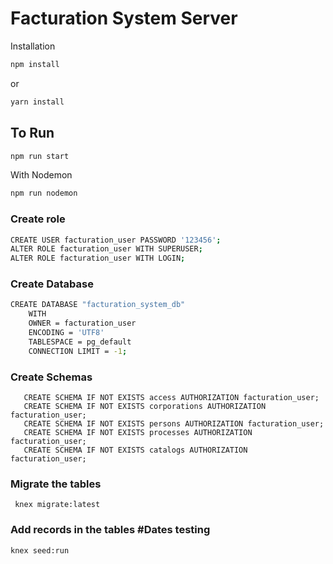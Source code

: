 # Facturation System Server

Installation
```bash
npm install
```
or
```bash
yarn install
```
## To Run
```bash
npm run start
```
With Nodemon
```bash
npm run nodemon
```
### Create role
```bash
CREATE USER facturation_user PASSWORD '123456';
ALTER ROLE facturation_user WITH SUPERUSER;
ALTER ROLE facturation_user WITH LOGIN;
```
### Create Database 
```bash
CREATE DATABASE "facturation_system_db"
    WITH 
    OWNER = facturation_user
    ENCODING = 'UTF8'
    TABLESPACE = pg_default
    CONNECTION LIMIT = -1;
```
### Create Schemas
```
   CREATE SCHEMA IF NOT EXISTS access AUTHORIZATION facturation_user;
   CREATE SCHEMA IF NOT EXISTS corporations AUTHORIZATION facturation_user;
   CREATE SCHEMA IF NOT EXISTS persons AUTHORIZATION facturation_user;
   CREATE SCHEMA IF NOT EXISTS processes AUTHORIZATION facturation_user;
   CREATE SCHEMA IF NOT EXISTS catalogs AUTHORIZATION facturation_user;
```
### Migrate the tables
```
 knex migrate:latest
```


### Add records in the tables #Dates testing
```bash
knex seed:run
```

### 




